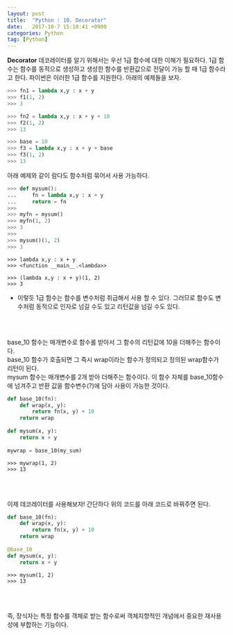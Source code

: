 ```yaml
---
layout: post
title:  "Python : 10. Decorator"
date:   2017-10-7 15:10:41 +0900
categories: Python
tag: [Python]
---
```


**Decorator** 데코레이터를 알기 위해서는 우선 1급 함수에 대한 이해가 필요하다. 1급 함수는 함수를 동적으로 생성하고 생성한 함수를 반환값으로 전달이 가능 할 때 1급 함수라고 한다. 파이썬은 이러한 1급 함수를 지원한다. 아래의 예제들을 보자.

```python
>>> fn1 = lambda x,y : x + y
>>> f1(1, 2)
>>> 3
``` 

```python
>>> fn2 = lambda x,y : x + y + 10
>>> f2(1, 2)
>>> 13
```

```python
>>> base = 10
>>> f3 = lambda x,y : x + y + base
>>> f3(1, 2)
>>> 13
```

아래 예제와 같이 람다도 함수처럼 묶어서 사용 가능하다.

```python
>>> def mysum():
...	 	fn = lambda x,y : x + y
...		return = fn
>>>
>>> myfn = mysum()
>>> myfn(1, 2)
>>> 3
>>> 
>>> mysum()(1, 2)
>>> 3 
```

```
>>> lambda x,y : x + y
>>> <function __main__.<lambda>>
```

```
>>> (lambda x,y : x + y)(1, 2)
>>> 3
```

- 이렇듯 1급 함수는 함수를 변수처럼 취급해서 사용 할 수 있다. 그러므로 함수도 변수처럼 동적으로 인자로 넘길 수도 있고 리턴값을 넘길 수도 있다.

<br><br>

base\_10 함수는 매개변수로 함수롤 받아서 그 함수의 리턴값에 10을 더해주는 함수이다.<br>
base\_10 함수가 호출되면 그 즉시 wrap이라는 함수가 정의되고 정의된 wrap함수가 리턴이 된다. <br>
mysum 함수는 매개변수를 2개 받아 더해주는 함수이다. 이 함수 자체를 base\_10함수에 넘겨주고 반환 값을 함수변수(?)에 담아 사용이 가능한 것이다.

```python
def base_10(fn):
	def wrap(x, y):
		return fn(x, y) + 10
	return wrap
	
def mysum(x, y):
	return x + y
	
mywrap = base_10(my_sum)
```

```
>>> mywrap(1, 2)
>>> 13
```

<br><br>

이제 데코레이터를 사용해보자! 간단하다 위의 코드를 아래 코드로 바꿔주면 된다.

```python
def base_10(fn):
	def wrap(x, y):
		return fn(x, y) + 10
	return wrap
	
@base_10
def mysum(x, y):
	return x + y
```

```
>>> mysum(1, 2)
>>> 13
```

<br><br>

즉, 장식자는 특정 함수를 객체로 받는 함수로써 객체지향적인 개념에서 중요한 재사용성에 부합하는 기능이다.